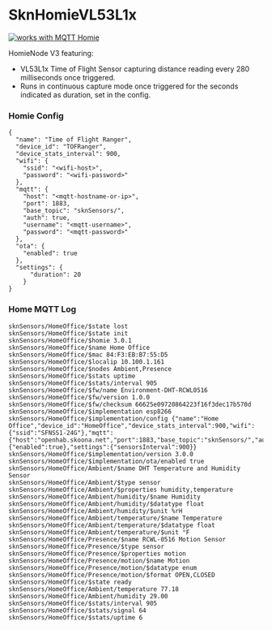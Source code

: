 # SknHomieVL53L1x

<a href="https://homieiot.github.io/">
  <img src="https://homieiot.github.io/img/works-with-homie.png" alt="works with MQTT Homie">
</a>

HomieNode V3 featuring:
- VL53L1x Time of Flight Sensor capturing distance reading every 280 milliseconds once triggered.
- Runs in continuous capture mode once triggered for the seconds indicated as  duration, set in the config.

### Homie Config

```
{
  "name": "Time of Flight Ranger",
  "device_id": "TOFRanger",
  "device_stats_interval": 900,  
  "wifi": {
    "ssid": "<wifi-host>",
    "password": "<wifi-password>"
  },
  "mqtt": {
    "host": "<mqtt-hostname-or-ip>",
    "port": 1883,
	"base_topic": "sknSensors/",
    "auth": true,
    "username": "<mqtt-username>",
    "password": "<mqtt-password>"
  },
  "ota": {
    "enabled": true
  },
  "settings": {
      "duration": 20
    }
}
```


### Home MQTT Log
```
sknSensors/HomeOffice/$state lost
sknSensors/HomeOffice/$state init
sknSensors/HomeOffice/$homie 3.0.1
sknSensors/HomeOffice/$name Home Office
sknSensors/HomeOffice/$mac 84:F3:EB:B7:55:D5
sknSensors/HomeOffice/$localip 10.100.1.161
sknSensors/HomeOffice/$nodes Ambient,Presence
sknSensors/HomeOffice/$stats uptime
sknSensors/HomeOffice/$stats/interval 905
sknSensors/HomeOffice/$fw/name Environment-DHT-RCWL0516
sknSensors/HomeOffice/$fw/version 1.0.0
sknSensors/HomeOffice/$fw/checksum 66625e09720864223f16f3dec17b570d
sknSensors/HomeOffice/$implementation esp8266
sknSensors/HomeOffice/$implementation/config {"name":"Home Office","device_id":"HomeOffice","device_stats_interval":900,"wifi":{"ssid":"SFNSS1-24G"},"mqtt":{"host":"openhab.skoona.net","port":1883,"base_topic":"sknSensors/","auth":true},"ota":{"enabled":true},"settings":{"sensorsInterval":900}}
sknSensors/HomeOffice/$implementation/version 3.0.0
sknSensors/HomeOffice/$implementation/ota/enabled true
sknSensors/HomeOffice/Ambient/$name DHT Temperature and Humidity Sensor
sknSensors/HomeOffice/Ambient/$type sensor
sknSensors/HomeOffice/Ambient/$properties humidity,temperature
sknSensors/HomeOffice/Ambient/humidity/$name Humidity
sknSensors/HomeOffice/Ambient/humidity/$datatype float
sknSensors/HomeOffice/Ambient/humidity/$unit %rH
sknSensors/HomeOffice/Ambient/temperature/$name Temperature
sknSensors/HomeOffice/Ambient/temperature/$datatype float
sknSensors/HomeOffice/Ambient/temperature/$unit °F
sknSensors/HomeOffice/Presence/$name RCWL-0516 Motion Sensor
sknSensors/HomeOffice/Presence/$type sensor
sknSensors/HomeOffice/Presence/$properties motion
sknSensors/HomeOffice/Presence/motion/$name Motion
sknSensors/HomeOffice/Presence/motion/$datatype enum
sknSensors/HomeOffice/Presence/motion/$format OPEN,CLOSED
sknSensors/HomeOffice/$state ready
sknSensors/HomeOffice/Ambient/temperature 77.18
sknSensors/HomeOffice/Ambient/humidity 29.00
sknSensors/HomeOffice/$stats/interval 905
sknSensors/HomeOffice/$stats/signal 64
sknSensors/HomeOffice/$stats/uptime 6

```